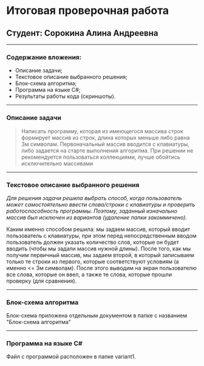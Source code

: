# Итоговая проверочная работа
## **Студент**: Сорокина Алина Андреевна
_____

### **Содержание вложения**:
* Описание задачи;
* Текстовое описание выбранного решения;
* Блок-схема алгоритма;
* Программа на языке C#;
* Результаты работы кода (скриншоты).

____

### **Описание задачи**

>Написать программу, которая из имеющегося массива строк формирует массив из строк, длина которых меньше либо равна 3м символам. 
Первоначальный массив вводится с клавиатуры, либо задается на старте выполнения алгоритма. 
При решении не рекомендуется пользоваться коллекциями, лучше обойтись исключительно массивами

_____


### **Текстовое описание выбранного решения**

*Для решения задачи решила выбрать способ, когда пользователь может самостоятельно ввести слова/строки с клавиатуры и проверить работоспособность программы. Поэтому, заданный изначально массив был исключен из вариантов (удаление папки закоммичено).*

Каким именно способом решила: мы задаем массив, который вводит пользователь с клавиатуры, при этом перед непосредственным вводом пользователь должен указать количество слов, которые он будет вводить (чтобы мы задали массив нужной длины). После того, как мы получим первичный массив, мы задаем второй, в который записываем только те строки из первого, которые соответствуют условиям (а именно <= 3м символам). После этого выводим на экран пользователю все слова, которые он ввел, а также те слова, которые прошли проверку (для сравнения).
____

### Блок-схема алгоритма

Блок-схема приложена отдельным документом в папке с названием "Блок-схема алгоритма"

_____

### Программа на языке С#

Файл с программой расположен в папке variant1.
